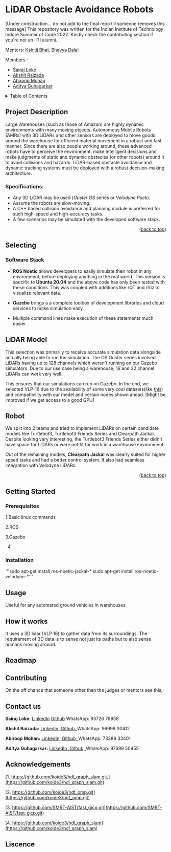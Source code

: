 # LiDAR Obstacle Avoidance Robots

[Under construction... do not add to the final repo till someone removes this message]
This repository was written for the Indian Institute of Technology Indore Summer of Code 2022. Kindly check the contributing section if you're not an IITI alumni.

Mentors: [Kshitij Bhat](https://github.com/KshitijBhat), [Bhavya Dalal](https://github.com/dalalbhavya)

Members :  
- [Sairaj Loke](https://github.com/SairajLoke)
- [Akshit Raizada](https://github.com/AkshitRaizada)
- [Abiroop Mohan](https://github.com/Abiroop)
- [Aditya Guhagarkar](https://github.com/AG10GA)

<!-- TABLE OF CONTENTS -->
<details>
  <summary>Table of Contents</summary>
  <ol>
    <li>
      <a href="#project-description">Project Description</a>
      <ul>
        <li><a href="#specifications">Specifications</a></li>
      </ul>
    </li>
    <li>
      <a href="#selecting">Selecting</a>
      <ul>
        <li><a href="#software-stack">Software Stack</a></li>
        <li><a href="#lidar-model">LiDAR Model</a></li>
        <li><a href="#robot">Robot</a></li>
      </ul>
    </li>
    <li>
      <a href="#getting-started">Getting Started</a>    
      <ul>
        <li><a href="#prerequisites">Prerequisites</a></li>
        <li><a href="#installation">Installation</a></li>
      </ul>
    </li>
    <li>
      <a href="#usage">Usage</a>
    </li>
    <li>
      <a href="#how-it-works">How it works</a>
    </li>
    <li>
      <a href="#roadmap">Roadmap</a>
    </li>
    <li>
      <a href="#contributing">Contributing</a>
    </li>
    <li>
      <a href="#contact-us">Contact us</a>
    </li>
    <li>
      <a href="#acknowledgements">Acknowledgements</a>
    </li>
  </ol>
</details>

<!-- PROJECT DESCRIPTION -->
## Project Description 
Large Warehouses (such as those of Amazon) are
highly dynamic environments with many moving objects.
Autonomous Mobile Robots (AMRs) with 3D LiDARs and other
sensors are deployed to move goods around the warehouse for
efficient material movement in a robust and fast manner.
Since there are also people working around, these advanced
robots have to perceive the environment, make intelligent
decisions and make judgments of static and dynamic obstacles
(or other robots) around it to avoid collisions and hazards.
LiDAR-based obstacle avoidance and dynamic tracking systems
must be deployed with a robust decision-making architecture.

### Specifications:
- Any 3D LiDAR may be used (_Ouster OS_ series or _Velodyne
Puck_).
- Assume the robots are slow-moving.
- A C++ based collision avoidance and planning module is
preferred for such high-speed and high-accuracy tasks.
- A few scenarios may be simulated with the developed
software stack.
<p align="right">(<a href="#top">back to top</a>)</p>

## Selecting
### Software Stack

- **ROS Noetic** allows developers to easily simulate their robot in any environment, before deploying anything in the real world. This version is specific to **Ubuntu 20.04** and the above code has only been tested with these conditions.
This was coupled with additions like rQT and rViz to visualize relevant data.

- **Gazebo** brings a a complete toolbox of development libraries and cloud services to make simulation easy.

- Multiple command lines make execution of these statements much easier.

## LiDAR Model

This selection was primarily to receive accurate simulation data alongside actually being able to run the simulation. The OS Ouster series involved LiDARs having up to 128 channels which weren't running on our Gazebo simulators. Due to our use case being a warehouse, 16 and 32 channel LiDARs can work very well.

This ensures that our simulations can run on Gazebo. In the end, we selected VLP-16 due to the availability of some very cool datasets(like [this](https://github.com/TixiaoShan/Stevens-VLP16-Dataset)) and compatibility with our model and certain nodes shown ahead. [Might be improved if we get access to a good GPU]

## Robot

We split into 2 teams and tried to implement LiDARs on certain candidate models like Turtlebot3, Turtlebot3 Friends Series and Clearpath Jackal. Despite looking very interesting, the Turtlebot3 Friends Series either didn't have space for LiDARs or were not fit for work in a warehouse environment.

Out of the remaining models, **Clearpath Jackal** was clearly suited for higher speed tasks and had a better control system. It also had seamless integration with Velodyne LiDARs.

<p align="right">(<a href="#top">back to top</a>)</p>

## Getting Started

### Prerequisites
1.Basic linux commands

2.ROS

3.Gazebo

4.

### Installation
'''sudo apt-get install ros-noetic-jackal-*
sudo apt-get install ros-noetic-velodyne-*'''
## Usage
Useful for any automated ground vehicles in warehouses
## How it works
It uses a 3D lidar (VLP 16) to gather data from its surroundings. The requirement of 3D data is to sense not just its paths but to also sense humans moving around.
## Roadmap
## Contributing
On the off chance that someone other than the judges or mentors see this, 

## Contact us

**Sairaj Loke:**
[LinkedIn](https://www.linkedin.com/in/sairaj-loke-24370b237)
[Github](https://github.com/SairajLoke)
WhatsApp: 93726 79958



**Akshit Raizada:**
[LinkedIn, ](https://www.linkedin.com/in/akshit-raizada-56a816228/)
[Github, ](https://github.com/AkshitRaizada)
WhatsApp: 96999 30412


**Abiroop Mohan:**
[LinkedIn, ](https://www.linkedin.com/in/abiroop-mohan-3145b322a/)
[Github, ](https://github.com/Abiroop)
WhatsApp: 73388 33401



**Aditya Guhagarkar:**
[LinkedIn, ](https://www.linkedin.com/in/aditya-guhagarkar/)
[Github, ](https://github.com/AG10GA)
WhatsApp: 97699 50455




## Acknowledgements
[1. https://github.com/koide3/hdl_graph_slam.git,](https://github.com/koide3/hdl_graph_slam.git)


[2. https://github.com/koide3/ndt_omp.git](https://github.com/koide3/ndt_omp.git)


[3. https://github.com/SMRT-AIST/fast_gicp.git](https://github.com/SMRT-AIST/fast_gicp.git)


[4. https://github.com/koide3/hdl_graph_slam](https://github.com/koide3/hdl_graph_slam)



## Liscence
